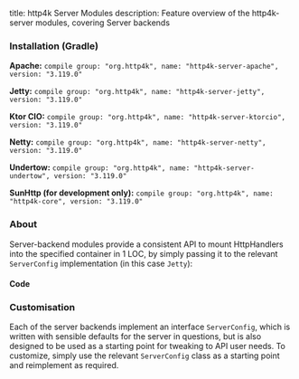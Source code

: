 title: http4k Server Modules
description: Feature overview of the http4k-server modules, covering Server backends

### Installation (Gradle)
**Apache:** ```compile group: "org.http4k", name: "http4k-server-apache", version: "3.119.0"```

**Jetty:** ```compile group: "org.http4k", name: "http4k-server-jetty", version: "3.119.0"```

**Ktor CIO:** ```compile group: "org.http4k", name: "http4k-server-ktorcio", version: "3.119.0"```

**Netty:** ```compile group: "org.http4k", name: "http4k-server-netty", version: "3.119.0"```

**Undertow:** ```compile group: "org.http4k", name: "http4k-server-undertow", version: "3.119.0"```

**SunHttp (for development only):** ```compile group: "org.http4k", name: "http4k-core", version: "3.119.0"```

### About
Server-backend modules provide a consistent API to mount HttpHandlers into the specified container in 1 LOC, by 
simply passing it to the relevant `ServerConfig` implementation (in this case `Jetty`):

#### Code [<img class="octocat"/>](https://github.com/http4k/http4k/blob/master/src/docs/guide/modules/servers/example_http.kt)
<script src="https://gist-it.appspot.com/https://github.com/http4k/http4k/blob/master/src/docs/guide/modules/servers/example_http.kt"></script>

### Customisation
Each of the server backends implement an interface `ServerConfig`, which is written with sensible defaults for the server in questions, 
but is also designed to be used as a starting point for tweaking to API user needs. To customize, simply use the relevant `ServerConfig` 
class as a starting point and reimplement as required.
